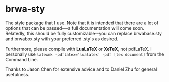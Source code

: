 # brwa-sty
The style package that I use. Note that it is intended that there are a lot of options that can be passed---a full documentation will come soon. Relatedly, this should be fully customizable--you can replace brwabase.sty and brwabox.sty with your preferred .sty's as desired. 

Furthermore, please compile with **LuaLaTeX** or **XeTeX**, not pdfLaTeX. I personally use ```latexmk -pdflatex='lualatex' -pdf [tex document]``` from the Command Line.

Thanks to Jason Chen for extensive advice and to Daniel Zhu for general usefulness.
